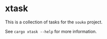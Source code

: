 <!-- cargo-sync-rdme title [[ -->
# xtask
<!-- cargo-sync-rdme ]] -->

This is a collection of tasks for the `souko` project.

See `cargo xtask --help` for more information.
